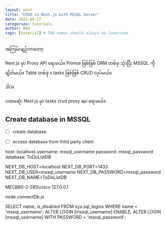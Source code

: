```yaml
---
layout: post
title: "CRUD in Next.js with MSSQL Server"
date: 2025-08-27
categories: tutorials
author: MSD
tags: [tutorial] # TAG names should always be lowercase
---
```


အကြမ်းဖျဉ်းကတော့

Next.js မှာ Proxy API ရေးမယ်။
Primsa ဖြစ်ဖြစ် ORM တစ်ခု သုံးပြီး MSSQL ကို ချိတ်မယ်။
Table တစ်ခု ။ tasks ဖြစ်ဖြစ် CRUD လုပ်မယ်။


ဒါပဲ။


ပထမဆုံး Next.js မှာ tasks crud proxy api ရေးမယ်။



## Create database in MSSQL

- [ ] create database.
- [ ] access database from third party client



host: localhost
username: mssql_username
password: mssql_password
database: ToDoListDB

NEXT_DB_HOST=localhost
NEXT_DB_PORT=1433
NEXT_DB_USER=mssql_username
NEXT_DB_PASSWORD=mssql_password
NEXT_DB_NAME=ToDoListDB


MECBBS-2-285\cisco
127.0.0.1


node connectDb.js

SELECT name, is_disabled FROM sys.sql_logins WHERE name = 'mssql_username';
ALTER LOGIN [mssql_username] ENABLE;
ALTER LOGIN [mssql_username] WITH PASSWORD = 'mssql_password';


